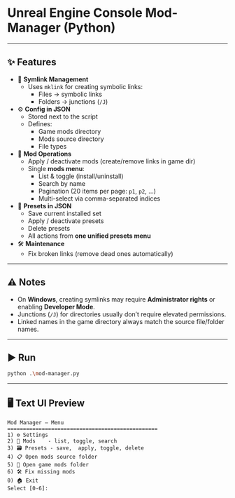 # Unreal Engine Console Mod-Manager (Python)

---

## ✨ Features

- 🔗 **Symlink Management**
  - Uses `mklink` for creating symbolic links:
    - Files → symbolic links
    - Folders → junctions (`/J`)
- ⚙️ **Config in JSON**
  - Stored next to the script
  - Defines:
    - Game mods directory
    - Mods source directory
    - File types
- 🔄 **Mod Operations**
  - Apply / deactivate mods (create/remove links in game dir)
  - Single **mods menu**:
    - List & toggle (install/uninstall)
    - Search by name
    - Pagination (20 items per page: `p1`, `p2`, …)
    - Multi-select via comma-separated indices
- 📂 **Presets in JSON**
  - Save current installed set
  - Apply / deactivate presets
  - Delete presets
  - All actions from **one unified presets menu**
- 🛠️ **Maintenance**
  - Fix broken links (remove dead ones automatically)

---

## ⚠️ Notes

- On **Windows**, creating symlinks may require **Administrator rights** or enabling **Developer Mode**.
- Junctions (`/J`) for directories usually don’t require elevated permissions.
- Linked names in the game directory always match the source file/folder names.

---

## ▶️ Run

```bash
python .\mod-manager.py
```

---

## 🖥️ Text UI Preview

```text
Mod Manager — Menu
================================================
1) ⚙️ Settings
2) 🔄 Mods    - list, toggle, search
3) 🗃️ Presets - save,  apply, toggle, delete
4) 📋 Open mods source folder
5) 📂 Open game mods folder
6) 🛠️ Fix missing mods
0) 🏠 Exit
Select [0-6]:



```
